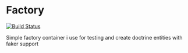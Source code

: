 # Factory

[![Build Status](https://travis-ci.org/mbict/factory.svg)](https://travis-ci.org/mbict/factory)

Simple factory container i use for testing and create doctrine entities with faker support